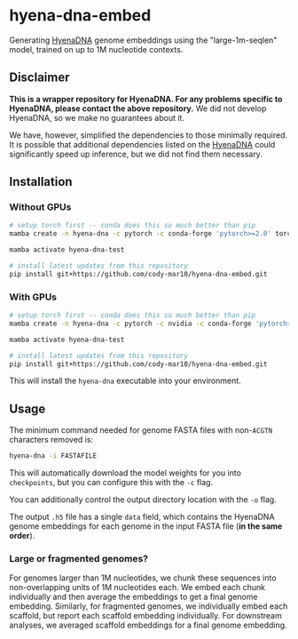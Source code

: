 # hyena-dna-embed

Generating [HyenaDNA](https://github.com/HazyResearch/hyena-dna) genome embeddings using the "large-1m-seqlen" model, trained on up to 1M nucleotide contexts.

## Disclaimer

**This is a wrapper repository for HyenaDNA. For any problems specific to HyenaDNA, please contact the above repository.** We did not develop HyenaDNA, so we make no guarantees about it.

We have, however, simplified the dependencies to those minimally required. It is possible that additional dependencies listed on the [HyenaDNA](https://github.com/HazyResearch/hyena-dna) could significantly speed up inference, but we did not find them necessary.

## Installation

### Without GPUs

```bash
# setup torch first -- conda does this so much better than pip
mamba create -n hyena-dna -c pytorch -c conda-forge 'pytorch>=2.0' torchvision cpuonly 'python<3.12'

mamba activate hyena-dna-test

# install latest updates from this repository
pip install git+https://github.com/cody-mar10/hyena-dna-embed.git
```

### With GPUs

```bash
# setup torch first -- conda does this so much better than pip
mamba create -n hyena-dna -c pytorch -c nvidia -c conda-forge 'pytorch>=2.0' torchvision pytorch-cuda=11.8 'python<3.12'

mamba activate hyena-dna-test

# install latest updates from this repository
pip install git+https://github.com/cody-mar10/hyena-dna-embed.git
```

This will install the `hyena-dna` executable into your environment.

## Usage

The minimum command needed  for genome FASTA files with non-`ACGTN` characters removed is:

```bash
hyena-dna -i FASTAFILE
```

This will automatically download the model weights for you into `checkpoints`, but you can configure this with the `-c` flag.

You can additionally control the output directory location with the `-o` flag.

The output `.h5` file has a single `data` field, which contains the HyenaDNA genome embeddings for each genome in the input FASTA file (**in the same order**).

### Large or fragmented genomes?

For genomes larger than 1M nucleotides, we chunk these sequences into non-overlapping units of 1M nucleotides each. We embed each chunk individually and then average the embeddings to get a final genome embedding. Similarly, for fragmented genomes, we individually embed each scaffold, but report each scaffold embedding individually. For downstream analyses, we averaged scaffold embeddings for a final genome embedding.
